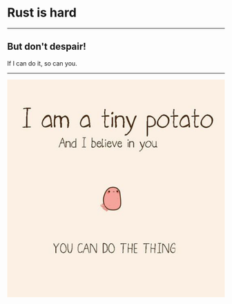 # Rust is hard

---

## But don't despair!

If I can do it, so can you.

---

<img src="./public/tiny-potato.jpg" alt="I'm a tiny potato and I believe in you. You can do the thing!">